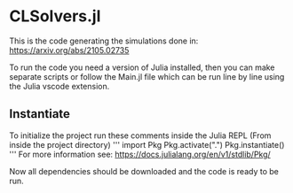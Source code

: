# CLSolvers.jl

This is the code generating the simulations done in: https://arxiv.org/abs/2105.02735

To run the code you need a version of Julia installed, then you can make separate scripts or
follow the Main.jl file which can be run line by line using the Julia vscode extension.

## Instantiate

To initialize the project run these comments inside the Julia REPL (From inside the project directory)
'''
    import Pkg
    Pkg.activate(".")
    Pkg.instantiate()
'''
For more information see: https://docs.julialang.org/en/v1/stdlib/Pkg/

Now all dependencies should be downloaded and the code is ready to be run.
